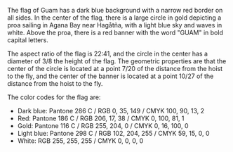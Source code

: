 The flag of Guam has a dark blue background with a narrow red border on all sides. In the center of the flag, there is a large circle in gold depicting a proa sailing in Agana Bay near Hagåtña, with a light blue sky and waves in white. Above the proa, there is a red banner with the word "GUAM" in bold capital letters.

The aspect ratio of the flag is 22:41, and the circle in the center has a diameter of 3/8 the height of the flag. The geometric properties are that the center of the circle is located at a point 7/20 of the distance from the hoist to the fly, and the center of the banner is located at a point 10/27 of the distance from the hoist to the fly.

The color codes for the flag are:
- Dark blue: Pantone 286 C / RGB 0, 35, 149 / CMYK 100, 90, 13, 2
- Red: Pantone 186 C / RGB 206, 17, 38 / CMYK 0, 100, 81, 1
- Gold: Pantone 116 C / RGB 255, 204, 0 / CMYK 0, 16, 100, 0
- Light blue: Pantone 298 C / RGB 102, 204, 255 / CMYK 59, 15, 0, 0
- White: RGB 255, 255, 255 / CMYK 0, 0, 0, 0